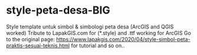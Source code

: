 # style-peta-desa-BIG
Style template untuk simbol & simbologi peta desa (ArcGIS and QGIS worked)
Tribute to LapakGIS.com for (*.style) and .ttf working for ArcGIS
Go to the original page: https://www.lapakgis.com/2020/04/style-simbol-peta-praktis-sesuai-teknis.html
for tutorial and so on..

